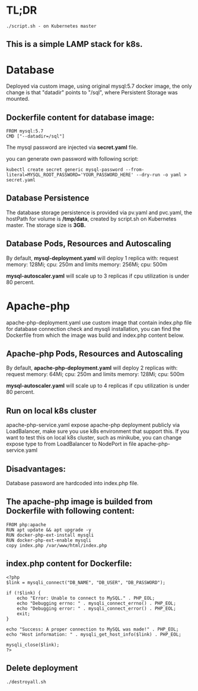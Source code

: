 # TL;DR
```
./script.sh - on Kubernetes master
```

## This is a simple LAMP stack for k8s.


# Database
Deployed via custom image, using original mysql:5.7 docker image, the only change is that "datadir" points to "/sql", where Persistent Storage was mounted.

## Dockerfile content for database image:

```
FROM mysql:5.7
CMD ["--datadir=/sql"]
```

The mysql password are injected via **secret.yaml** file.

you can generate own password with following script:
```
kubectl create secret generic mysql-password --from-literal=MYSQL_ROOT_PASSWORD='YOUR_PASSWORD_HERE' --dry-run -o yaml > secret.yaml
```

## Database Persistence
The database storage persistence is provided via pv.yaml and pvc.yaml, the hostPath for volume is **/tmp/data**, created by script.sh on Kubernetes master. The storage size is **3GB.**

## Database Pods, Resources and Autoscaling

By default, **mysql-deployment.yaml** will deploy 1 replica with:
request memory: 128Mi; cpu: 250m and
limits memory: 256Mi; cpu: 500m

**mysql-autoscaler.yaml** will scale up to 3 replicas if cpu utilization is under 80 percent.

# Apache-php
apache-php-deployment.yaml use custom image that contain index.php file for database connection check and mysqli installation, you can find the Dockerfile from which the image was build and index.php content below.

## Apache-php Pods, Resources and Autoscaling

By default, **apache-php-deployment.yaml** will deploy 2 replicas with:
request memory: 64Mi; cpu: 250m and
limits memory: 128Mi; cpu: 500m

**mysql-autoscaler.yaml** will scale up to 4 replicas if cpu utilization is under 80 percent.

## Run on local k8s cluster
apache-php-service.yaml expose apache-php deployment publicly via LoadBalancer, make sure you use k8s environment that support this.
If you want to test this on local k8s cluster, such as minikube, you can change expose type to from LoadBalancer to NodePort in file apache-php-service.yaml


## Disadvantages:
Database password are hardcoded into index.php file.



## The apache-php image is builded from Dockerfile with following content:

```
FROM php:apache
RUN apt update && apt upgrade -y
RUN docker-php-ext-install mysqli
RUN docker-php-ext-enable mysqli
copy index.php /var/www/html/index.php
```

## index.php content for Dockerfile:

```
<?php
$link = mysqli_connect("DB_NAME", "DB_USER", "DB_PASSWORD");

if (!$link) {
    echo "Error: Unable to connect to MySQL." . PHP_EOL;
    echo "Debugging errno: " . mysqli_connect_errno() . PHP_EOL;
    echo "Debugging error: " . mysqli_connect_error() . PHP_EOL;
    exit;
}

echo "Success: A proper connection to MySQL was made!" . PHP_EOL;
echo "Host information: " . mysqli_get_host_info($link) . PHP_EOL;

mysqli_close($link);
?>
```

## Delete deployment
```
./destroyall.sh
```

